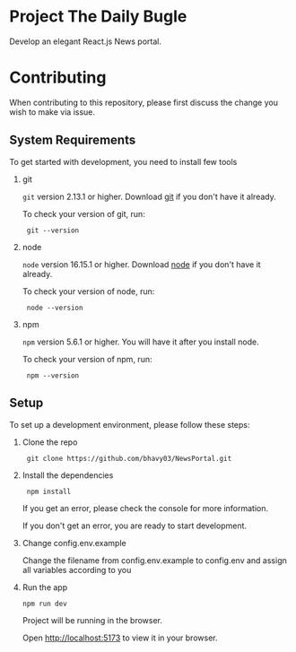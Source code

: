 # Project The Daily Bugle

Develop an elegant React.js News portal.

# Contributing

When contributing to this repository, please first discuss the change you wish to make via issue.

## System Requirements

To get started with development, you need to install few tools

1. git

   `git` version 2.13.1 or higher. Download [git](https://git-scm.com/downloads) if you don't have it already.

   To check your version of git, run:

   ```shell
    git --version
   ```

2. node

   `node` version 16.15.1 or higher. Download [node](https://nodejs.org/en/download/) if you don't have it already.

   To check your version of node, run:

   ```shell
    node --version
   ```

3. npm

   `npm` version 5.6.1 or higher. You will have it after you install node.

   To check your version of npm, run:

   ```shell
    npm --version
   ```

## Setup

To set up a development environment, please follow these steps:

1. Clone the repo

   ```shell
    git clone https://github.com/bhavy03/NewsPortal.git
   ```

2. Install the dependencies

   ```shell
    npm install
   ```

   If you get an error, please check the console for more information.

   If you don't get an error, you are ready to start development.


3. Change config.env.example

   Change the filename from config.env.example to
config.env and assign all variables according to you


4. Run the app

   ```shell
   npm run dev
   ```

   Project will be running in the browser.

   Open [http://localhost:5173](http://localhost:5173) to view it in your browser.
